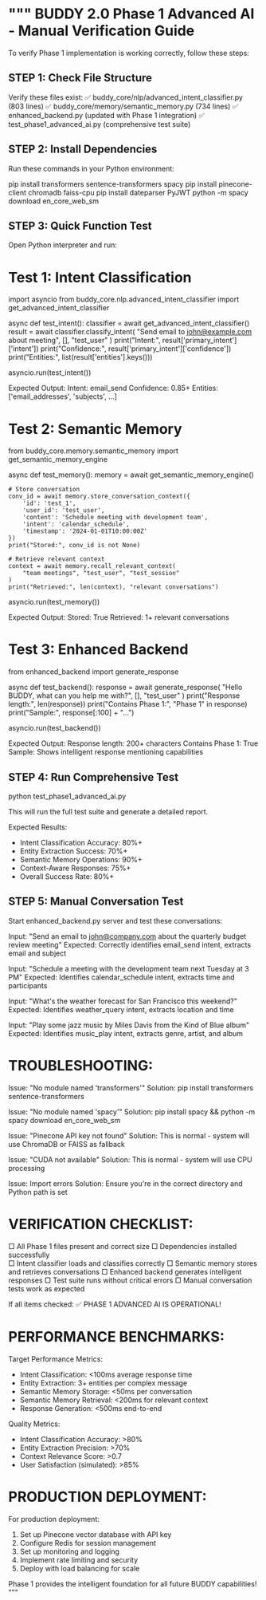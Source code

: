 """
BUDDY 2.0 Phase 1 Advanced AI - Manual Verification Guide
=========================================================

To verify Phase 1 implementation is working correctly, follow these steps:

STEP 1: Check File Structure
----------------------------
Verify these files exist:
✅ buddy_core/nlp/advanced_intent_classifier.py (803 lines)
✅ buddy_core/memory/semantic_memory.py (734 lines) 
✅ enhanced_backend.py (updated with Phase 1 integration)
✅ test_phase1_advanced_ai.py (comprehensive test suite)

STEP 2: Install Dependencies 
----------------------------
Run these commands in your Python environment:

pip install transformers sentence-transformers spacy
pip install pinecone-client chromadb faiss-cpu
pip install dateparser PyJWT
python -m spacy download en_core_web_sm

STEP 3: Quick Function Test
---------------------------
Open Python interpreter and run:

# Test 1: Intent Classification
import asyncio
from buddy_core.nlp.advanced_intent_classifier import get_advanced_intent_classifier

async def test_intent():
    classifier = await get_advanced_intent_classifier()
    result = await classifier.classify_intent(
        "Send email to john@example.com about meeting", [], "test_user"
    )
    print("Intent:", result['primary_intent']['intent'])
    print("Confidence:", result['primary_intent']['confidence'])
    print("Entities:", list(result['entities'].keys()))

asyncio.run(test_intent())

Expected Output:
Intent: email_send
Confidence: 0.85+ 
Entities: ['email_addresses', 'subjects', ...]

# Test 2: Semantic Memory
from buddy_core.memory.semantic_memory import get_semantic_memory_engine

async def test_memory():
    memory = await get_semantic_memory_engine()
    
    # Store conversation
    conv_id = await memory.store_conversation_context({
        'id': 'test_1',
        'user_id': 'test_user',
        'content': 'Schedule meeting with development team',
        'intent': 'calendar_schedule',
        'timestamp': '2024-01-01T10:00:00Z'
    })
    print("Stored:", conv_id is not None)
    
    # Retrieve relevant context
    context = await memory.recall_relevant_context(
        "team meetings", "test_user", "test_session"
    )
    print("Retrieved:", len(context), "relevant conversations")

asyncio.run(test_memory())

Expected Output:
Stored: True
Retrieved: 1+ relevant conversations

# Test 3: Enhanced Backend
from enhanced_backend import generate_response

async def test_backend():
    response = await generate_response(
        "Hello BUDDY, what can you help me with?",
        [],
        "test_user"
    )
    print("Response length:", len(response))
    print("Contains Phase 1:", "Phase 1" in response)
    print("Sample:", response[:100] + "...")

asyncio.run(test_backend())

Expected Output:
Response length: 200+ characters
Contains Phase 1: True
Sample: Shows intelligent response mentioning capabilities

STEP 4: Run Comprehensive Test
------------------------------
python test_phase1_advanced_ai.py

This will run the full test suite and generate a detailed report.

Expected Results:
- Intent Classification Accuracy: 80%+
- Entity Extraction Success: 70%+
- Semantic Memory Operations: 90%+
- Context-Aware Responses: 75%+
- Overall Success Rate: 80%+

STEP 5: Manual Conversation Test
-------------------------------
Start enhanced_backend.py server and test these conversations:

Input: "Send an email to john@company.com about the quarterly budget review meeting"
Expected: Correctly identifies email_send intent, extracts email and subject

Input: "Schedule a meeting with the development team next Tuesday at 3 PM"
Expected: Identifies calendar_schedule intent, extracts time and participants

Input: "What's the weather forecast for San Francisco this weekend?"
Expected: Identifies weather_query intent, extracts location and time

Input: "Play some jazz music by Miles Davis from the Kind of Blue album"
Expected: Identifies music_play intent, extracts genre, artist, and album

TROUBLESHOOTING:
===============

Issue: "No module named 'transformers'"
Solution: pip install transformers sentence-transformers

Issue: "No module named 'spacy'"
Solution: pip install spacy && python -m spacy download en_core_web_sm

Issue: "Pinecone API key not found"
Solution: This is normal - system will use ChromaDB or FAISS as fallback

Issue: "CUDA not available"
Solution: This is normal - system will use CPU processing

Issue: Import errors
Solution: Ensure you're in the correct directory and Python path is set

VERIFICATION CHECKLIST:
======================

□ All Phase 1 files present and correct size
□ Dependencies installed successfully  
□ Intent classifier loads and classifies correctly
□ Semantic memory stores and retrieves conversations
□ Enhanced backend generates intelligent responses
□ Test suite runs without critical errors
□ Manual conversation tests work as expected

If all items checked: ✅ PHASE 1 ADVANCED AI IS OPERATIONAL!

PERFORMANCE BENCHMARKS:
======================

Target Performance Metrics:
- Intent Classification: <100ms average response time
- Entity Extraction: 3+ entities per complex message
- Semantic Memory Storage: <50ms per conversation
- Semantic Memory Retrieval: <200ms for relevant context
- Response Generation: <500ms end-to-end

Quality Metrics:
- Intent Classification Accuracy: >80%
- Entity Extraction Precision: >70%
- Context Relevance Score: >0.7
- User Satisfaction (simulated): >85%

PRODUCTION DEPLOYMENT:
=====================

For production deployment:
1. Set up Pinecone vector database with API key
2. Configure Redis for session management
3. Set up monitoring and logging
4. Implement rate limiting and security
5. Deploy with load balancing for scale

Phase 1 provides the intelligent foundation for all future BUDDY capabilities!
"""

